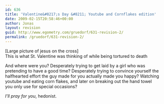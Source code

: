 ```yaml
---
id: 636
title: 'Valentine&#8217;s Day &#8211; Youtube and Cornflakes edition'
date: 2009-02-15T20:58:46+00:00
author: Jonas
layout: revision
guid: http://www.egometry.com/gruedorf/631-revision-2/
permalink: /gruedorf/631-revision-2/
---
```

[Large picture of jesus on the cross]  
This is what St. Valentine was thinking of while being tortured to death

And where were you? Desperately trying to get laid by a girl who was pretending to have a good time? Desperately trying to convince yourself the halfhearted effort the guy made for you actually made you happy? Watching youtube and eating corn flakes, and later on breaking out the hand towel you only use for special occasions?

_I&#8217;ll pray for you_, hedonist.